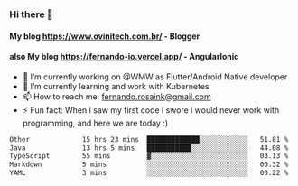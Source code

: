 ### Hi there 👋

#### My blog https://www.ovinitech.com.br/ - Blogger
#### also My blog https://fernando-io.vercel.app/ - AngularIonic

- 🔭 I’m currently working on @WMW as Flutter/Android Native developer
- 🌱 I’m currently learning and work with Kubernetes
- 📫 How to reach me: fernando.rosaink@gmail.com 
- ⚡ Fun fact: When i saw my first code i swore i would never work with programming, and here we are today :)

<!--START_SECTION:waka-->

```txt
Other             15 hrs 23 mins  █████████████░░░░░░░░░░░░   51.81 %
Java              13 hrs 5 mins   ███████████░░░░░░░░░░░░░░   44.08 %
TypeScript        55 mins         ▓░░░░░░░░░░░░░░░░░░░░░░░░   03.13 %
Markdown          5 mins          ░░░░░░░░░░░░░░░░░░░░░░░░░   00.32 %
YAML              3 mins          ░░░░░░░░░░░░░░░░░░░░░░░░░   00.22 %
```

<!--END_SECTION:waka-->
